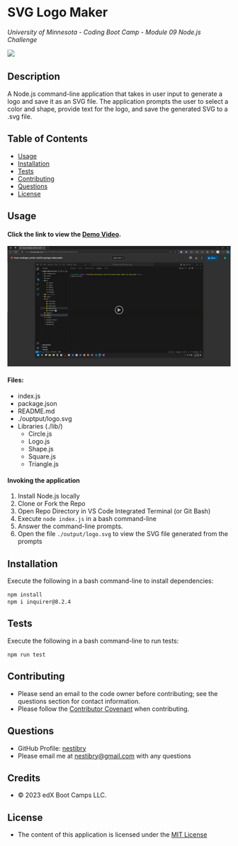 # SVG Logo Maker
*University of Minnesota - Coding Boot Camp - Module 09 Node.js Challenge*

![](https://img.shields.io/badge/License-MIT_License-blue)

## Description

A Node.js command-line application that takes in user input to generate a logo and save it as an SVG file. The application prompts the user to select a color and shape, provide text for the logo, and save the generated SVG to a .svg file.

## Table of Contents

- [Usage](#usage)
- [Installation](#installation)
- [Tests](#tests)
- [Contributing](#contributing)
- [Questions](#questions)
- [License](#license)

## Usage

#### Click the link to view the [Demo Video](https://drive.google.com/file/d/1sFGa3iuThBwFbmOwFyWgOm3I67zAdO6v/view).
![Demo Video Screenshot](./assets/images/demo-video-screenshot.png)

#### Files: 

- index.js
- package.json
- README.md
- ./ouptput/logo.svg
- Libraries (./lib/)
    - Circle.js
    - Logo.js
    - Shape.js
    - Square.js
    - Triangle.js

#### Invoking the application
1. Install Node.js locally
2. Clone or Fork the Repo
3. Open Repo Directory in VS Code Integrated Terminal (or Git Bash)
4. Execute `node index.js` in a bash command-line
5. Answer the command-line prompts.
6. Open the file `./output/logo.svg` to view the SVG file generated from the prompts 

## Installation

Execute the following in a bash command-line to install dependencies:
```
npm install 
npm i inquirer@8.2.4
```


## Tests

Execute the following in a bash command-line to run tests:
```
npm run test
```

## Contributing

- Please send an email to the code owner before contributing; see the questions section for contact information. 
- Please follow the [Contributor Covenant](https://www.contributor-covenant.org/) when contributing.

## Questions

- GitHub Profile: [nestibry](https://github.com/nestibry)
- Please email me at [nestibry@gmail.com](mailto:nestibry@gmail.com) with any questions

## Credits
- © 2023 edX Boot Camps LLC.

## License

- The content of this application is licensed under the [MIT License](https://choosealicense.com/licenses/mit/)

